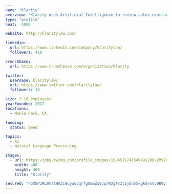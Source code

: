 ```yaml
---
name: "Klarity"
overview: "Klarity uses Artificial Intelligence to review sales contracts under your company legal policy. Klarity pulls contracts from your emails and databases and returns them reviewed in a Word format with annotations and redlines along with a summary. Your company experiences accelerated sales and higher compliance without having to think of contract review anymore."
type: "profile"
heat: -1008

website: http://klaritylaw.com/

linkedin:
  url: https://www.linkedin.com/company/klaritylaw/
  followers: 410

crunchbase:
  url: https://www.crunchbase.com/organization/klarity

twitter:
  username: klaritylaw/
  url: https://www.twitter.com/klaritylaw/
  followers: 10

size: 2-10 employees
yearFounded: 2017
locations:
  - Menlo Park, CA

funding:
  status: Seed

topics:
  - AI
  - Natural Language Processing

images:
  - url: https://pbs.twimg.com/profile_images/1024571747549491200/ZM97GgD1_400x400.jpg
    width: 400
    height: 400
    title: "Klarity"

secured: "PoXNP2ML9m7AHKJiNuywUpqrfgOEmZqSJqrR2gfx3lSjUnmSkgkd/oVu9B9yTbpQJxGcWLh1v1epquWsNn4NOXSuXt1M0tzBJU/ayTjQvpTuHq4lFHvCVcAhKd1eF13KFFQJClXa8U60MAYo7f2xQ1WUEIsV8gfnhahBTfYvpy4LI2VMCowTi3BiTkh46myBQ6ebUaQuU+ADJbQmz2A0uPyIYxQ0EBiGm+rdaX8Yv8cT/+iGWKIiD034k92lzGqDjOAoOr17nd11ZZ40A5OpfA==;ESgOQap65w3vocd16IqGMg=="
---
```


